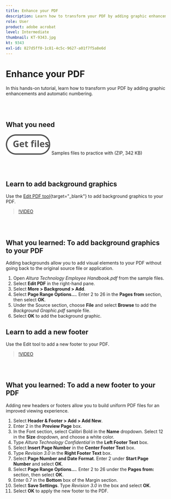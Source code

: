 ```yaml
---
title: Enhance your PDF
description: Learn how to transform your PDF by adding graphic enhancements and automatic numbering
role: User
product: adobe acrobat
level: Intermediate
thumbnail: KT-9343.jpg
kt: 9343
exl-id: 827d5ff0-1c81-4c5c-9627-a01f7f5a8e6d
---
```

# Enhance your PDF

In this hands-on tutorial, learn how to transform your PDF by adding graphic enhancements and automatic numbering.

<br>&nbsp;

## What you need

[![Get files](../assets/Getfiles.svg)](../assets/Enhance.zip)
Samples files to practice with (ZIP, 342 KB)

<br>&nbsp;

## Learn to add background graphics

Use the [Edit PDF tool](https://www.adobe.com/acrobat/online/pdf-editor.html){target="_blank"} to add background graphics to your PDF.

>[!VIDEO](https://video.tv.adobe.com/v/338746?hidetitle=true)

<br>&nbsp;

## What you learned: To add background graphics to your PDF

Adding backgrounds allow you to add visual elements to your PDF without going back to the original source file or application.

1. Open *Altura Technology Employee Handbook.pdf* from the sample files.
1. Select **Edit PDF** in the right-hand pane. 
1. Select **More > Background > Add**.
1. Select **Page Range Options…**.
    Enter 2 to 26 in the **Pages from** section, then select **OK**.
1. Under the Source section, choose **File** and select **Browse** to add the *Background Graphic.pdf* sample file.
1. Select **OK** to add the background graphic.

## Learn to add a new footer

Use the Edit tool to add a new footer to your PDF.

>[!VIDEO](https://video.tv.adobe.com/v/338745?hidetitle=true)

 <br>&nbsp;

## What you learned: To add a new footer to your PDF

Adding new headers or footers allow you to build uniform PDF files for an improved viewing experience.

1. Select **Header & Footer > Add > Add New**.
1. Enter 2 in the **Preview Page** box.
1. In the Font section, select Calibri Bold in the **Name** dropdown.
    Select 12 in the **Size** dropdown, and choose a white color.
1. Type *Altura Technology Confidential* in the **Left Footer Text** box.
1. Select **Insert Page Number** in the **Center Footer Text** box.
1. Type *Revision 3.0* in the **Right Footer Text** box.
1. Select **Page Number and Date Format**.
    Enter 2 under **Start Page Number** and select **OK**.
1. Select **Page Range Options…**.
    Enter 2 to 26 under the **Pages from:** section, then select **OK**.
1. Enter 0.7 in the **Bottom** box of the Margin section.
1. Select **Save Settings**.
    Type *Revision 3.0* in the box and select **OK**.
1. Select **OK** to apply the new footer to the PDF.
